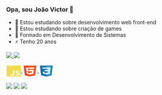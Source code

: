 ### Opa, sou João Victor 👋

- 🔭 Estou estudando sobre desenvolvimento web front-end
- 👾 Estou estudando sobre criação de games
- 🌱 Formado em Desenvolvimento de Sistemas 
- ⚡ Tenho 20 anos 

 <div>
   <a href="https://github.com/medeiros319">
   <img height="180em" src="https://github-readme-stats.vercel.app/api?username=medeiros319&show_icons=true&theme=tokyonight&include_all_commits=true&count_private=true"/>
   <img height="180em" src="https://github-readme-stats.vercel.app/api/top-langs/?username=medeiros319&layout=compact&langs_count=6&theme=tokyonight"/>
</div>

<div style="display: inline_block"><br>
  <img align="center" alt="Js" height="30" width="40" src="https://raw.githubusercontent.com/devicons/devicon/master/icons/javascript/javascript-plain.svg">
  <img align="center" alt="HTML" height="30" width="40" src="https://raw.githubusercontent.com/devicons/devicon/master/icons/html5/html5-original.svg">
  <img align="center" alt="CSS" height="30" width="40" src="https://raw.githubusercontent.com/devicons/devicon/master/icons/css3/css3-original.svg">
</div>
 
 <br>
 
<div>
   <a href="https://instagram.com/j.victor_319" target="_blank"><img src="https://img.shields.io/badge/-Instagram-%23E4405F?style=for-the-badge&logo=instagram&logoColor=white" target="_blank"></a>
 <a href="https://discord.gg/jv" target="_blank"><img src="https://img.shields.io/badge/Discord-7289DA?style=for-the-badge&logo=discord&logoColor=white" target="_blank"></a> 
  <a href="https://www.linkedin.com/in/joão-victor-undefined-b4260726a/" target="_blank"><img src="https://img.shields.io/badge/-LinkedIn-%230077B5?style=for-the-badge&logo=linkedin&logoColor=white" target="_blank"></a> 
 
  <!--![snake gif](https://github.com/medeiros319/medeiros319/blob/output/github-contribution-grid-snake.svg)-->
  
</div>
